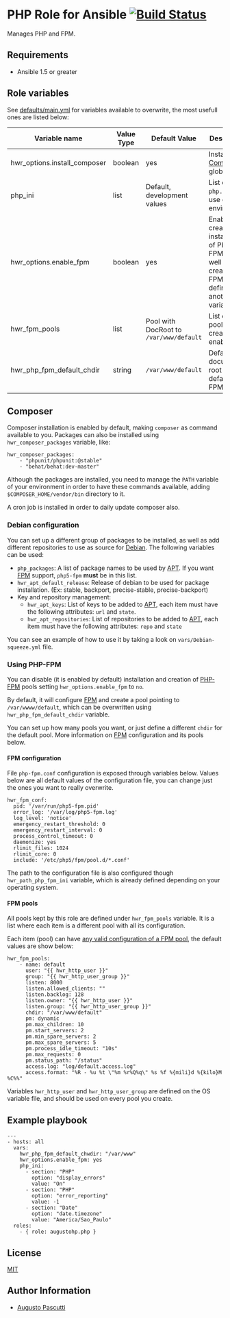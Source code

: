# PHP Role for Ansible [![Build Status](https://travis-ci.org/augustohp/ansible-role-php.svg?branch=master)](https://travis-ci.org/augustohp/ansible-role-php)

Manages PHP and FPM.

## Requirements

- Ansible 1.5 or greater

## Role variables

See [defaults/main.yml][1] for variables available to overwrite, the most usefull ones are listed below:

| Variable name | Value Type | Default Value | Description |
|---------------|------------|---------------|-------------|
| hwr_options.install_composer | boolean | yes | Installs [Composer][] globally |
| php_ini | list | Default, development values | List of `php.ini` to use on environment |
| hwr_options.enable_fpm | boolean | yes | Enable creation and installation of PHP-FPM, as well as creation of FPM pools defined in another variable. |
| hwr_fpm_pools | list | Pool with DocRoot to `/var/www/default` | List of FPM pools to be created  and enabled |
| hwr_php_fpm_default_chdir | string | `/var/www/default` | Default document root for the default PHP FPM pool |

## Composer

Composer installation is enabled by default, making `composer` as command available to you.
Packages can also be installed using `hwr_composer_packages` variable, like:

    hwr_composer_packages:
        - "phpunit/phpunit:@stable"
        - "behat/behat:dev-master"

Although the packages are installed, you need to manage the `PATH` variable of your environment
in order to have these commands available, adding `$COMPOSER_HOME/vendor/bin` directory to it.

A cron job is installed in order to daily update composer also.

### Debian configuration

You can set up a different group of packages to be installed, as well as add
different repositories to use as source for [Debian][]. The following variables
can be used:

- `php_packages`: A list of package names to be used by [APT][]. If you want [FPM][] support, `php5-fpm` **must** be in this list.
- `hwr_apt_default_release`: Release of debian to be used for package installation. (Ex: stable, backport, precise-stable, precise-backport)
- Key and repository management:
    - `hwr_apt_keys`: List of keys to be added to [APT][], each item must have the following attributes: `url` and `state`.
    - `hwr_apt_repositories`: List of repositories to be added to [APT][], each item must have the following attributes: `repo` and `state`

You can see an example of how to use it by taking a look on `vars/Debian-squeeze.yml` file.

### Using PHP-FPM

You can disable (it is enabled by default) installation and creation of
[PHP-FPM][fpm] pools setting `hwr_options.enable_fpm` to `no`.

By default, it will configure [FPM][] and create a pool pointing to
`/var/wwww/default`, which can be overwritten using `hwr_php_fpm_default_chdir`
variable.

You can set up how many pools you want, or just define a different `chdir` for
the default pool. More information on [FPM][] configuration and its pools below.

#### FPM configuration

File `php-fpm.conf` configuration is exposed through variables below.
Values below are all default values of the configuration file, you can
change just the ones you want to really overwrite.

    hwr_fpm_conf:
      pid: '/var/run/php5-fpm.pid'
      error_log: '/var/log/php5-fpm.log'
      log_level: 'notice'
      emergency_restart_threshold: 0
      emergency_restart_interval: 0
      process_control_timeout: 0
      daemonize: yes
      rlimit_files: 1024
      rlimit_core: 0
      include: '/etc/php5/fpm/pool.d/*.conf'

The path to the configuration file is also configured though `hwr_path_php_fpm_ini`
variable, which is already defined depending on your operating system.

#### FPM pools

All pools kept by this role are defined under `hwr_fpm_pools` variable. It is a list
where each item is a different pool with all its configuration.

Each item (pool) can have [any valid configuration of a FPM pool][fpm-conf], the
default values are show below:

    hwr_fpm_pools:
        - name: default
          user: "{{ hwr_http_user }}"
          group: "{{ hwr_http_user_group }}"
          listen: 8000
          listen.allowed_clients: ""
          listen.backlog: 128
          listen.owner: "{{ hwr_http_user }}"
          listen.group: "{{ hwr_http_user_group }}"
          chdir: "/var/www/default"
          pm: dynamic
          pm.max_children: 10
          pm.start_servers: 2
          pm.min_spare_servers: 2
          pm.max_spare_servers: 5
          pm.process_idle_timeout: "10s"
          pm.max_requests: 0
          pm.status_path: "/status"
          access.log: "log/default.access.log"
          access.format: "%R - %u %t \"%m %r%Q%q\" %s %f %{mili}d %{kilo}M %C%%"

Variables `hwr_http_user` and `hwr_http_user_group` are defined on the OS variable
file, and should be used on every pool you create.

## Example playbook

    ---
    - hosts: all
      vars:
        hwr_php_fpm_default_chwdir: "/var/www"
        hwr_options.enable_fpm: yes
        php_ini:
          - section: "PHP"
            option: "display_errors"
            value: "On"
          - section: "PHP"
            option: "error_reporting"
            value: -1
          - section: "Date"
            option: "date.timezone"
            value: "America/Sao_Paulo"
      roles:
        - { role: augustohp.php }

## License

[MIT][2]

## Author Information

- [Augusto Pascutti][3]

[1]: https://github.com/augustohp/ansible-role-php/blob/master/defaults/main.yml
[2]: https://github.com/augustohp/ansible-role-php/blob/master/LICENSE
[3]: https://github.com/augustohp
[fpm]: http://br1.php.net/manual/en/book.fpm.php "PHP Manual: FastCGI Process Manager"
[fpm-conf]: http://php.net/manual/en/install.fpm.configuration.php "PHP Manual: FPM Configuration"
[Debian]: http://www.debian.org/
[APT]: https://wiki.debian.org/Apt
[composer]: http://getcomposer.org "Composer"
